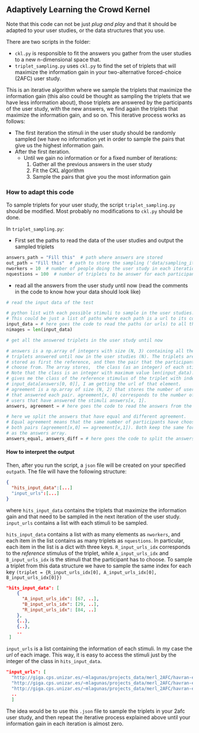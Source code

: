 ## Adaptively Learning the Crowd Kernel
Note that this code can not be just _plug and play_ and that it should be adapted to your user studies, or the data structures that you use.

There are two scripts in the folder:
- `ckl.py` is responsible to fit the answers you gather from the user studies to a new n-dimensional space that.
- `triplet_sampling.py` uses `ckl.py` to find the set of triplets that will
maximize the information gain in your two-alternative forced-choice (2AFC) user study.

This is an iterative algorithm where we sample the triplets that maximize the information gain (this also could be thought as sampling
the triplets that we have less information about), those triplets are answered by the
participants of the user study, with the new answers, we find again the triplets that maximize the information gain, and so on. 
This iterative process works as follows:
 - The first iteration the stimuli in the user study should be randomly sampled (we have no information yet in order to sample the pairs that
 give us the highest information gain.
 - After the first iteration.
   - Until we gain no information or for a fixed number of iterations:
     1. Gather all the previous answers in the user study
     2. Fit the CKL algorithm
     3. Sample the pairs that give you the most information gain

### How to adapt this code
To sample triplets for your user study, the script `triplet_sampling.py` should be modified. 
Most probably no modifications to `ckl.py` should be done.

In `triplet_sampling.py`:
- First set the paths to read the data of the user studies and output the sampled triplets
```python
answers_path = "Fill this"  # path where answers are stored
out_path = "Fill this"  # path to store the sampling ('data/sampling_iter_10.json')
nworkers = 10  # number of people doing the user study in each iteration
nquestions = 100  # number of triplets to be answer for each participant
```

- read all the answers from the user study until now (read the comments in the code to know how your data should look like)
```python
# read the input data of the test

# python list with each possible stimuli to sample in the user studies. 
# This could be just a list of paths where each path is a url to its corresponding stimulus.
input_data = # here goes the code to read the paths (or urls) to all the possible stimulus to sample  
nimages = len(input_data)

# get all the answered triplets in the user study until now

# answers is a np.array of integers with size (N, 3) containing all the
# triplets answered until now in the user studies (N). The triplets are
# stored as first the reference, and then the pair that the participants
# choose from. The array stores,  the class (as an integer) of each stimuli for each triplet.
# Note that the class is an integer with maximum value len(input_data). Therefore, answers[0, 0] 
# gives me the class of the reference stimulus of the triplet with index 0. if I access 
# input_data[answers[0, 0]], I am getting the url of that element.
# agreement is a np.array of size (N, 2) that stores the number of users
# that answered each pair. agreement[x, 0] corresponds to the number of
# users that have answered the stimuli answers[x, 1].
answers, agreement = # here goes the code to read the answers from the user study

# here we split the answers that have equal and different agreement.
# Equal agreement means that the same number of participants have choosen
# both pairs (agreement[x,0] == agreement[x,1]). Both keep the same format
# as the answers array. 
answers_equal, answers_diff = # here goes the code to split the answers
```

#### How to interpret the output
Then, after you run the script, a `json` file will be created on your specified `outpath`.
The file will have the following structure:
```json
{
  "hits_input_data":[...]
  "input_urls":[...]
}
```
where `hits_input_data` contains the triplets that maximize the information gain and that need to be sampled
in the next iteration of the user study. `input_urls` contains a list with each stimuli to be sampled.

`hits_input_data` contains a list with as many elements as `nworkers`, and each item in the list contains as many
triplets as `nquestions`. In particular, each item in the list is a dict with three keys. `R_input_urls_idx` corresponds
to the _reference_ stimulus of the triplet, while `A_input_urls_idx` and `B_input_urls_idx` is the stimuli that the participant
has to choose. To sample a triplet from this data structure we have to sample the same index for each key 
`(triplet = {R_input_urls_idx[0], A_input_urls_idx[0], B_input_urls_idx[0]})`
```json
"hits_input_data": [
    {
      "A_input_urls_idx": [67, ..],         
      "B_input_urls_idx": [29, ..],
      "R_input_urls_idx": [84, ..]
    },
    {..},
    {..},
    ..
 ]
 ```
 
`input_urls` is a list containing the information of each stimuli. In my case the _url_ of each image. This way, it is easy to access
the stimuli just by the integer of the class in `hits_input_data`.
  ```json
  "input_urls": [
    "http://giga.cps.unizar.es/~mlagunas/projects_data/merl_2AFC/havran-ennis-fullgeom/havran1_alum-bronze_ennis.jpg",
    "http://giga.cps.unizar.es/~mlagunas/projects_data/merl_2AFC/havran-ennis-fullgeom/havran1_alumina-oxide_ennis.jpg",
    "http://giga.cps.unizar.es/~mlagunas/projects_data/merl_2AFC/havran-ennis-fullgeom/havran1_aluminium_ennis.jpg",
    ..
    ]
  ```
  
  The idea would be to use this `.json` file to sample the triplets in your 2afc user study, and then repeat the iterative process explained
  above until your information gain in each iteration is almost zero.
  
  
  
 

